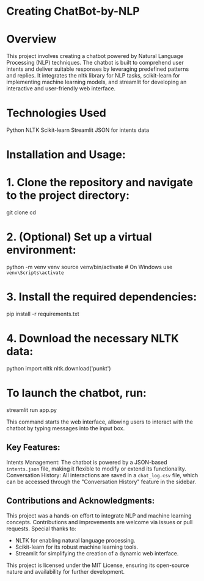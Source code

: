 # Creating ChatBot-by-NLP
# Overview
This project involves creating a chatbot powered by Natural Language Processing (NLP) techniques. The chatbot is built to comprehend user intents and deliver suitable responses by leveraging predefined patterns and replies. It integrates the nltk library for NLP tasks, scikit-learn for implementing machine learning models, and streamlit for developing an interactive and user-friendly web interface.
# Technologies Used
Python
NLTK
Scikit-learn
Streamlit
JSON for intents data
# Installation and Usage:
# 1. Clone the repository and navigate to the project directory:
   
   git clone <repository-url>
   cd <repository-directory>
  
# 2. (Optional) Set up a virtual environment:
   
   python -m venv venv
   source venv/bin/activate  # On Windows use `venv\Scripts\activate`
   
# 3. Install the required dependencies:
   
   pip install -r requirements.txt
   
# 4. Download the necessary NLTK data:
   python
   import nltk
   nltk.download('punkt')


# To launch the chatbot, run:

streamlit run app.py

This command starts the web interface, allowing users to interact with the chatbot by typing messages into the input box.

## Key Features:
Intents Management: The chatbot is powered by a JSON-based `intents.json` file, making it flexible to modify or extend its functionality.
Conversation History: All interactions are saved in a `chat_log.csv` file, which can be accessed through the "Conversation History" feature in the sidebar.

## Contributions and Acknowledgments:
This project was a hands-on effort to integrate NLP and machine learning concepts. Contributions and improvements are welcome via issues or pull requests. Special thanks to:
- NLTK for enabling natural language processing.
- Scikit-learn for its robust machine learning tools.
- Streamlit for simplifying the creation of a dynamic web interface.

This project is licensed under the MIT License, ensuring its open-source nature and availability for further development.
